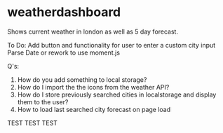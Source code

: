 # weatherdashboard
Shows current weather in london as well as 5 day forecast.

To Do:
Add button and functionality for user to enter a custom city input
Parse Date or rework to use moment.js

Q's:
1. How do you add something to local storage?
2. How do I import the the icons from the weather API?
3. How do I store previously searched cities in localstorage and display them to the user?
4. How to load last searched city forecast on page load

TEST TEST TEST